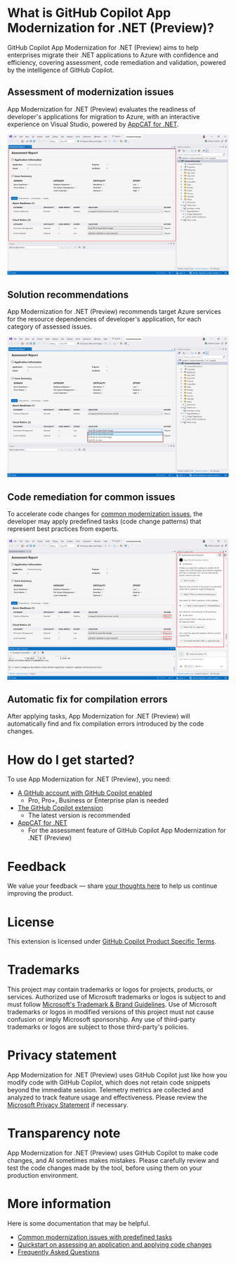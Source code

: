 # What is GitHub Copilot App Modernization for .NET (Preview)?

GitHub Copilot App Modernization for .NET (Preview) aims to help enterprises migrate their .NET applications to Azure with confidence and efficiency, covering assessment, code remediation and validation, powered by the intelligence of GitHub Copilot.

## Assessment of modernization issues

App Modernization for .NET (Preview) evaluates the readiness of developer's applications for migration to Azure, with an interactive experience on Visual Studio, powered by [AppCAT for .NET](../appcat/install.md).

![Assessment](media/overview_assessment.png)

## Solution recommendations

App Modernization for .NET (Preview) recommends target Azure services for the resource dependencies of developer's application, for each category of assessed issues.

![Solution](media/overview_solution.png)

## Code remediation for common issues
To accelerate code changes for [common modernization issues](predefined-tasks.md), the developer may apply predefined tasks (code change patterns) that represent best practices from experts.

![Apply Task](media/overview_remediation.png)

## Automatic fix for compilation errors

After applying tasks, App Modernization for .NET (Preview) will automatically find and fix compilation errors introduced by the code changes.


# How do I get started?

To use App Modernization for .NET (Preview), you need:
- [A GitHub account with GitHub Copilot enabled](https://github.com/features/copilot)
    - Pro, Pro+, Business or Enterprise plan is needed
- [The GitHub Copilot extension](https://marketplace.visualstudio.com/items?itemName=GitHub.copilot)
    - The latest version is recommended
- [AppCAT for .NET](../appcat/install.md)
    - For the assessment feature of GitHub Copilot App Modernization for .NET (Preview)

# Feedback

We value your feedback — share [your thoughts here](https://aka.ms/AM4DFeedback) to help us continue improving the product.

# License

This extension is licensed under [GitHub Copilot Product Specific Terms](https://github.com/customer-terms/github-copilot-product-specific-terms).

# Trademarks

This project may contain trademarks or logos for projects, products, or services. Authorized use of Microsoft trademarks or logos is subject to and must follow [Microsoft's Trademark & Brand Guidelines](https://www.microsoft.com/en-us/legal/intellectualproperty/trademarks/usage/general). Use of Microsoft trademarks or logos in modified versions of this project must not cause confusion or imply Microsoft sponsorship. Any use of third-party trademarks or logos are subject to those third-party's policies.

# Privacy statement

App Modernization for .NET (Preview) uses GitHub Copilot just like how you modify code with GitHub Copilot, which does not retain code snippets beyond the immediate session. Telemetry metrics are collected and analyzed to track feature usage and effectiveness. Please review the [Microsoft Privacy Statement](https://go.microsoft.com/fwlink/?LinkId=521839) if necessary.

# Transparency note

App Modernization for .NET (Preview) uses GitHub Copilot to make code changes, and AI sometimes makes mistakes. Please carefully review and test the code changes made by the tool, before using them on your production environment.

# More information

Here is some documentation that may be helpful.
* [Common modernization issues with predefined tasks](predefined-tasks.md)
* [Quickstart on assessing an application and applying code changes](quick-start.md)
* [Frequently Asked Questions](faq.md)